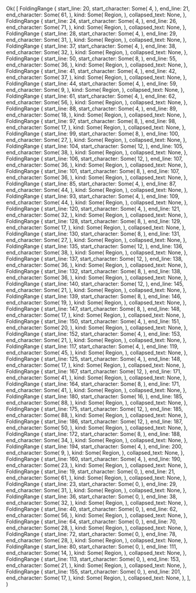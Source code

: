 Ok(
    [
        FoldingRange {
            start_line: 20,
            start_character: Some(
                4,
            ),
            end_line: 21,
            end_character: Some(
                61,
            ),
            kind: Some(
                Region,
            ),
            collapsed_text: None,
        },
        FoldingRange {
            start_line: 24,
            start_character: Some(
                4,
            ),
            end_line: 26,
            end_character: Some(
                71,
            ),
            kind: Some(
                Region,
            ),
            collapsed_text: None,
        },
        FoldingRange {
            start_line: 28,
            start_character: Some(
                4,
            ),
            end_line: 29,
            end_character: Some(
                31,
            ),
            kind: Some(
                Region,
            ),
            collapsed_text: None,
        },
        FoldingRange {
            start_line: 37,
            start_character: Some(
                4,
            ),
            end_line: 38,
            end_character: Some(
                32,
            ),
            kind: Some(
                Region,
            ),
            collapsed_text: None,
        },
        FoldingRange {
            start_line: 50,
            start_character: Some(
                8,
            ),
            end_line: 55,
            end_character: Some(
                36,
            ),
            kind: Some(
                Region,
            ),
            collapsed_text: None,
        },
        FoldingRange {
            start_line: 41,
            start_character: Some(
                4,
            ),
            end_line: 42,
            end_character: Some(
                37,
            ),
            kind: Some(
                Region,
            ),
            collapsed_text: None,
        },
        FoldingRange {
            start_line: 44,
            start_character: Some(
                4,
            ),
            end_line: 59,
            end_character: Some(
                9,
            ),
            kind: Some(
                Region,
            ),
            collapsed_text: None,
        },
        FoldingRange {
            start_line: 61,
            start_character: Some(
                4,
            ),
            end_line: 62,
            end_character: Some(
                56,
            ),
            kind: Some(
                Region,
            ),
            collapsed_text: None,
        },
        FoldingRange {
            start_line: 88,
            start_character: Some(
                4,
            ),
            end_line: 89,
            end_character: Some(
                18,
            ),
            kind: Some(
                Region,
            ),
            collapsed_text: None,
        },
        FoldingRange {
            start_line: 97,
            start_character: Some(
                8,
            ),
            end_line: 98,
            end_character: Some(
                17,
            ),
            kind: Some(
                Region,
            ),
            collapsed_text: None,
        },
        FoldingRange {
            start_line: 99,
            start_character: Some(
                8,
            ),
            end_line: 100,
            end_character: Some(
                27,
            ),
            kind: Some(
                Region,
            ),
            collapsed_text: None,
        },
        FoldingRange {
            start_line: 104,
            start_character: Some(
                12,
            ),
            end_line: 105,
            end_character: Some(
                38,
            ),
            kind: Some(
                Region,
            ),
            collapsed_text: None,
        },
        FoldingRange {
            start_line: 106,
            start_character: Some(
                12,
            ),
            end_line: 107,
            end_character: Some(
                36,
            ),
            kind: Some(
                Region,
            ),
            collapsed_text: None,
        },
        FoldingRange {
            start_line: 101,
            start_character: Some(
                8,
            ),
            end_line: 107,
            end_character: Some(
                36,
            ),
            kind: Some(
                Region,
            ),
            collapsed_text: None,
        },
        FoldingRange {
            start_line: 85,
            start_character: Some(
                4,
            ),
            end_line: 87,
            end_character: Some(
                44,
            ),
            kind: Some(
                Region,
            ),
            collapsed_text: None,
        },
        FoldingRange {
            start_line: 93,
            start_character: Some(
                4,
            ),
            end_line: 109,
            end_character: Some(
                44,
            ),
            kind: Some(
                Region,
            ),
            collapsed_text: None,
        },
        FoldingRange {
            start_line: 120,
            start_character: Some(
                4,
            ),
            end_line: 121,
            end_character: Some(
                32,
            ),
            kind: Some(
                Region,
            ),
            collapsed_text: None,
        },
        FoldingRange {
            start_line: 128,
            start_character: Some(
                8,
            ),
            end_line: 129,
            end_character: Some(
                17,
            ),
            kind: Some(
                Region,
            ),
            collapsed_text: None,
        },
        FoldingRange {
            start_line: 130,
            start_character: Some(
                8,
            ),
            end_line: 131,
            end_character: Some(
                27,
            ),
            kind: Some(
                Region,
            ),
            collapsed_text: None,
        },
        FoldingRange {
            start_line: 135,
            start_character: Some(
                12,
            ),
            end_line: 136,
            end_character: Some(
                38,
            ),
            kind: Some(
                Region,
            ),
            collapsed_text: None,
        },
        FoldingRange {
            start_line: 137,
            start_character: Some(
                12,
            ),
            end_line: 138,
            end_character: Some(
                36,
            ),
            kind: Some(
                Region,
            ),
            collapsed_text: None,
        },
        FoldingRange {
            start_line: 132,
            start_character: Some(
                8,
            ),
            end_line: 138,
            end_character: Some(
                36,
            ),
            kind: Some(
                Region,
            ),
            collapsed_text: None,
        },
        FoldingRange {
            start_line: 140,
            start_character: Some(
                12,
            ),
            end_line: 145,
            end_character: Some(
                21,
            ),
            kind: Some(
                Region,
            ),
            collapsed_text: None,
        },
        FoldingRange {
            start_line: 139,
            start_character: Some(
                8,
            ),
            end_line: 146,
            end_character: Some(
                19,
            ),
            kind: Some(
                Region,
            ),
            collapsed_text: None,
        },
        FoldingRange {
            start_line: 147,
            start_character: Some(
                8,
            ),
            end_line: 148,
            end_character: Some(
                17,
            ),
            kind: Some(
                Region,
            ),
            collapsed_text: None,
        },
        FoldingRange {
            start_line: 150,
            start_character: Some(
                4,
            ),
            end_line: 151,
            end_character: Some(
                20,
            ),
            kind: Some(
                Region,
            ),
            collapsed_text: None,
        },
        FoldingRange {
            start_line: 152,
            start_character: Some(
                4,
            ),
            end_line: 153,
            end_character: Some(
                21,
            ),
            kind: Some(
                Region,
            ),
            collapsed_text: None,
        },
        FoldingRange {
            start_line: 117,
            start_character: Some(
                4,
            ),
            end_line: 119,
            end_character: Some(
                45,
            ),
            kind: Some(
                Region,
            ),
            collapsed_text: None,
        },
        FoldingRange {
            start_line: 125,
            start_character: Some(
                4,
            ),
            end_line: 148,
            end_character: Some(
                17,
            ),
            kind: Some(
                Region,
            ),
            collapsed_text: None,
        },
        FoldingRange {
            start_line: 167,
            start_character: Some(
                12,
            ),
            end_line: 171,
            end_character: Some(
                41,
            ),
            kind: Some(
                Region,
            ),
            collapsed_text: None,
        },
        FoldingRange {
            start_line: 164,
            start_character: Some(
                8,
            ),
            end_line: 171,
            end_character: Some(
                41,
            ),
            kind: Some(
                Region,
            ),
            collapsed_text: None,
        },
        FoldingRange {
            start_line: 180,
            start_character: Some(
                16,
            ),
            end_line: 185,
            end_character: Some(
                88,
            ),
            kind: Some(
                Region,
            ),
            collapsed_text: None,
        },
        FoldingRange {
            start_line: 175,
            start_character: Some(
                12,
            ),
            end_line: 185,
            end_character: Some(
                88,
            ),
            kind: Some(
                Region,
            ),
            collapsed_text: None,
        },
        FoldingRange {
            start_line: 186,
            start_character: Some(
                12,
            ),
            end_line: 187,
            end_character: Some(
                50,
            ),
            kind: Some(
                Region,
            ),
            collapsed_text: None,
        },
        FoldingRange {
            start_line: 172,
            start_character: Some(
                8,
            ),
            end_line: 188,
            end_character: Some(
                34,
            ),
            kind: Some(
                Region,
            ),
            collapsed_text: None,
        },
        FoldingRange {
            start_line: 194,
            start_character: Some(
                4,
            ),
            end_line: 200,
            end_character: Some(
                9,
            ),
            kind: Some(
                Region,
            ),
            collapsed_text: None,
        },
        FoldingRange {
            start_line: 160,
            start_character: Some(
                4,
            ),
            end_line: 190,
            end_character: Some(
                23,
            ),
            kind: Some(
                Region,
            ),
            collapsed_text: None,
        },
        FoldingRange {
            start_line: 19,
            start_character: Some(
                0,
            ),
            end_line: 21,
            end_character: Some(
                61,
            ),
            kind: Some(
                Region,
            ),
            collapsed_text: None,
        },
        FoldingRange {
            start_line: 23,
            start_character: Some(
                0,
            ),
            end_line: 29,
            end_character: Some(
                31,
            ),
            kind: Some(
                Region,
            ),
            collapsed_text: None,
        },
        FoldingRange {
            start_line: 36,
            start_character: Some(
                0,
            ),
            end_line: 38,
            end_character: Some(
                32,
            ),
            kind: Some(
                Region,
            ),
            collapsed_text: None,
        },
        FoldingRange {
            start_line: 40,
            start_character: Some(
                0,
            ),
            end_line: 62,
            end_character: Some(
                56,
            ),
            kind: Some(
                Region,
            ),
            collapsed_text: None,
        },
        FoldingRange {
            start_line: 64,
            start_character: Some(
                0,
            ),
            end_line: 70,
            end_character: Some(
                28,
            ),
            kind: Some(
                Region,
            ),
            collapsed_text: None,
        },
        FoldingRange {
            start_line: 72,
            start_character: Some(
                0,
            ),
            end_line: 78,
            end_character: Some(
                28,
            ),
            kind: Some(
                Region,
            ),
            collapsed_text: None,
        },
        FoldingRange {
            start_line: 80,
            start_character: Some(
                0,
            ),
            end_line: 111,
            end_character: Some(
                14,
            ),
            kind: Some(
                Region,
            ),
            collapsed_text: None,
        },
        FoldingRange {
            start_line: 113,
            start_character: Some(
                0,
            ),
            end_line: 153,
            end_character: Some(
                21,
            ),
            kind: Some(
                Region,
            ),
            collapsed_text: None,
        },
        FoldingRange {
            start_line: 155,
            start_character: Some(
                0,
            ),
            end_line: 201,
            end_character: Some(
                17,
            ),
            kind: Some(
                Region,
            ),
            collapsed_text: None,
        },
    ],
)